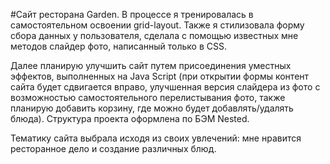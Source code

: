 #Сайт ресторана Garden.
В процессе я тренировалась в самостоятельном освоении grid-layout. Также я стилизовала форму сбора данных у пользователя, сделала с помощью известных мне методов слайдер фото, написанный только в CSS. 

Далее планирую улучшить сайт путем присоединения уместных эффектов, выполненных на Java Script (при открытии формы контент сайта будет сдвигается вправо, улучшенная версия слайдера из фото с возможностью самостоятельного перелистывания фото, также планирую добавить корзину, где можно будет добавлять/удалять блюда). Структура проекта оформлена по БЭМ Nested.

Тематику сайта выбрала исходя из своих увлечений: мне нравится ресторанное дело и создание различных блюд.
